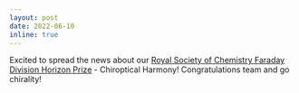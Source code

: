 ```yaml
---
layout: post
date: 2022-06-10
inline: true
---
```


Excited to spread the news about our [Royal Society of Chemistry Faraday Division Horizon Prize](https://www.rsc.org/prizes-funding/prizes/2022-winners/chiroptical-harmony/) - Chiroptical Harmony!  Congratulations team and go chirality!
